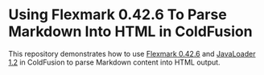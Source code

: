 
# Using Flexmark 0.42.6 To Parse Markdown Into HTML in ColdFusion

This repository demonstrates how to use [Flexmark 0.42.6][flexmark] and
[JavaLoader 1.2][javaloader] in ColdFusion to parse Markdown content into HTML output.

[flexmark]: https://github.com/vsch/flexmark-java
[javaloader]: https://github.com/markmandel/JavaLoader
